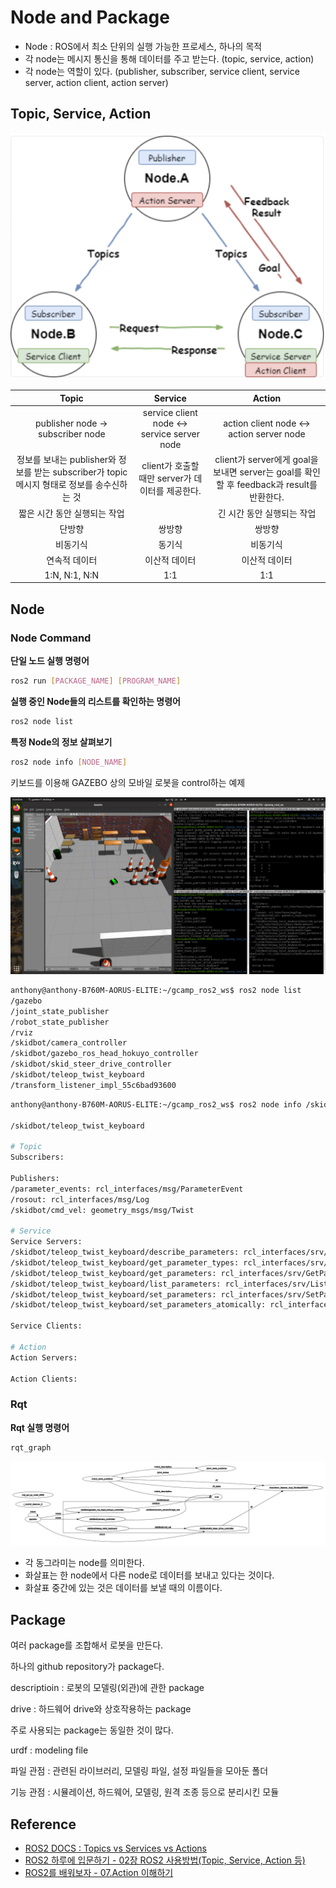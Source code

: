# Node and Package

- Node : ROS에서 최소 단위의 실행 가능한 프로세스, 하나의 목적
- 각 node는 메시지 통신을 통해 데이터를 주고 받는다. (topic, service, action)
- 각 node는 역할이 있다. (publisher, subscriber, service client, service server, action client, action server)

## Topic, Service, Action

![](./img/commu.png)

|Topic|Service|Action|
|:---:|:---:|:---:|
|publisher node -> subscriber node|service client node <-> service server node|action client node <-> action server node|
|정보를 보내는 publisher와 정보를 받는 subscriber가 topic 메시지 형태로 정보를 송수신하는 것|client가 호출할 때만 server가 데이터를 제공한다.|client가 server에게 goal을 보내면 server는 goal를 확인할 후 feedback과 result를 반환한다.|
|짧은 시간 동안 실행되는 작업||긴 시간 동안 실행되는 작업|
|단방향|쌍방향|쌍방향|
|비동기식|동기식|비동기식|
|연속적 데이터|이산적 데이터|이산적 데이터|
|1:N, N:1, N:N|1:1|1:1|

## Node

### Node Command

**단일 노드 실행 명령어**

```bash
ros2 run [PACKAGE_NAME] [PROGRAM_NAME]
```

**실행 중인 Node들의 리스트를 확인하는 명령어**

```bash
ros2 node list
```

**특정 Node의 정보 살펴보기**

```bash
ros2 node info [NODE_NAME]
```

키보드를 이용해 GAZEBO 상의 모바일 로봇을 control하는 예제

![](img/node.png)

```bash
anthony@anthony-B760M-AORUS-ELITE:~/gcamp_ros2_ws$ ros2 node list
/gazebo
/joint_state_publisher
/robot_state_publisher
/rviz
/skidbot/camera_controller
/skidbot/gazebo_ros_head_hokuyo_controller
/skidbot/skid_steer_drive_controller
/skidbot/teleop_twist_keyboard
/transform_listener_impl_55c6bad93600
```

```bash
anthony@anthony-B760M-AORUS-ELITE:~/gcamp_ros2_ws$ ros2 node info /skidbot/teleop_twist_keyboard

/skidbot/teleop_twist_keyboard

# Topic
Subscribers:

Publishers:
/parameter_events: rcl_interfaces/msg/ParameterEvent
/rosout: rcl_interfaces/msg/Log
/skidbot/cmd_vel: geometry_msgs/msg/Twist

# Service
Service Servers:
/skidbot/teleop_twist_keyboard/describe_parameters: rcl_interfaces/srv/DescribeParameters
/skidbot/teleop_twist_keyboard/get_parameter_types: rcl_interfaces/srv/GetParameterTypes
/skidbot/teleop_twist_keyboard/get_parameters: rcl_interfaces/srv/GetParameters
/skidbot/teleop_twist_keyboard/list_parameters: rcl_interfaces/srv/ListParameters
/skidbot/teleop_twist_keyboard/set_parameters: rcl_interfaces/srv/SetParameters
/skidbot/teleop_twist_keyboard/set_parameters_atomically: rcl_interfaces/srv/SetParametersAtomically

Service Clients:

# Action
Action Servers:

Action Clients:
```

### Rqt

**Rqt 실행 명령어**

```bash
rqt_graph
```
![](img/rqt.png)

- 각 동그라미는 node를 의미한다.
- 화살표는 한 node에서 다른 node로 데이터를 보내고 있다는 것이다.
- 화살표 중간에 있는 것은 데이터를 보낼 때의 이름이다.

## Package

여러 package를 조합해서 로봇을 만든다.

하나의 github repository가 package다.

descriptioin : 로봇의 모델링(외관)에 관한 package

drive : 하드웨어 drive와 상호작용하는 package

주로 사용되는 package는 동일한 것이 많다.

urdf : modeling file

파일 관점 : 관련된 라이브러리, 모델링 파일, 설정 파일들을 모아둔 폴더

기능 관점 : 시뮬레이션, 하드웨어, 모델링, 원격 조종 등으로 분리시킨 모듈

## Reference

- [ROS2 DOCS : Topics vs Services vs Actions](https://docs.ros.org/en/foxy/How-To-Guides/Topics-Services-Actions.html#topics)
- [ROS2 하루에 입문하기 - 02장 ROS2 사용방법(Topic, Service, Action 등)](https://robertchoi.gitbook.io/ros2/02-ros2)
- [ROS2를 배워보자 - 07.Action 이해하기](https://www.youtube.com/watch?v=ZswhM4yFMJQ)